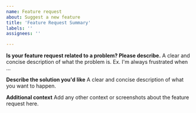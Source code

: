 ```yaml
---
name: Feature request
about: Suggest a new feature
title: 'Feature Request Summary'
labels: ''
assignees: ''

---
```


**Is your feature request related to a problem? Please describe.**
A clear and concise description of what the problem is. Ex. I'm always frustrated when ...

**Describe the solution you'd like**
A clear and concise description of what you want to happen.

**Additional context**
Add any other context or screenshots about the feature request here.
